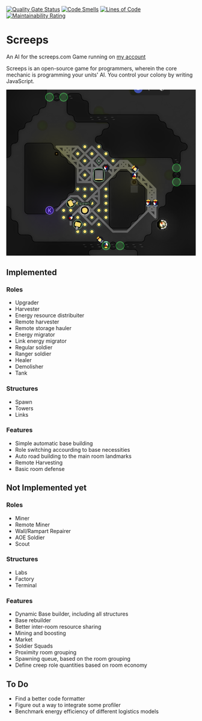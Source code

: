 [![Quality Gate Status](https://sonarcloud.io/api/project_badges/measure?project=Harduim_Screeps&metric=alert_status)](https://sonarcloud.io/dashboard?id=Harduim_Screeps)
[![Code Smells](https://sonarcloud.io/api/project_badges/measure?project=Harduim_Screeps&metric=code_smells)](https://sonarcloud.io/dashboard?id=Harduim_Screeps)
[![Lines of Code](https://sonarcloud.io/api/project_badges/measure?project=Harduim_Screeps&metric=ncloc)](https://sonarcloud.io/dashboard?id=Harduim_Screeps)
[![Maintainability Rating](https://sonarcloud.io/api/project_badges/measure?project=Harduim_Screeps&metric=sqale_rating)](https://sonarcloud.io/dashboard?id=Harduim_Screeps)


# Screeps
An AI for the screeps.com Game running on [my account](https://screeps.com/a/#!/profile/Harduim)

Screeps is an open-source game for programmers, wherein the core mechanic is programming
your units' AI. You control your colony by writing JavaScript.

![base_screen_grab](screeps_base_ss.png)

## Implemented

### Roles
- Upgrader
- Harvester
- Energy resource distribuiter
- Remote harvester
- Remote storage hauler
- Energy migrator
- Link energy migrator
- Regular soldier
- Ranger soldier
- Healer
- Demolisher
- Tank

### Structures
- Spawn
- Towers
- Links

### Features
- Simple automatic base building
- Role switching accourding to base necessities
- Auto road building to the main room landmarks
- Remote Harvesting
- Basic room defense

## Not Implemented yet

### Roles
- Miner
- Remote Miner
- Wall/Rampart Repairer
- AOE Soldier
- Scout

### Structures
- Labs
- Factory
- Terminal

### Features
- Dynamic Base builder, including all structures
- Base rebuilder
- Better inter-room resource sharing
- Mining and boosting
- Market
- Soldier Squads
- Proximity room grouping
- Spawning queue, based on the room grouping
- Define creep role quantities based on room economy 


## To Do
- Find a better code formatter
- Figure out a way to integrate some profiler
- Benchmark energy efficiency of different logistics models
